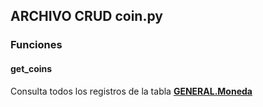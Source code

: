 ## ARCHIVO CRUD coin.py

### Funciones
#### get_coins

Consulta todos los registros de la tabla <a href="../../../../../sistema/direccion/direccion/#generalproducto"> 
    <strong>GENERAL.Moneda</strong>
  </a>